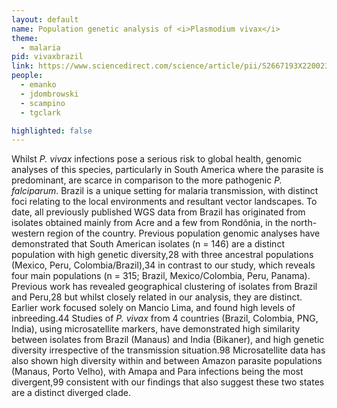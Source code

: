 ```yaml
---
layout: default
name: Population genetic analysis of <i>Plasmodium vivax</i>
theme: 
  - malaria
pid: vivaxbrazil
link: https://www.sciencedirect.com/science/article/pii/S2667193X2200237X?via%3Dihub
people:
  - emanko
  - jdombrowski
  - scampino
  - tgclark

highlighted: false
---
```


Whilst <i>P. vivax</i> infections pose a serious risk to global health, genomic analyses of this species, particularly in South America where the parasite is predominant, are scarce in comparison to the more pathogenic <i>P. falciparum</i>. Brazil is a unique setting for malaria transmission, with distinct foci relating to the local environments and resultant vector landscapes. To date, all previously published WGS data from Brazil has originated from isolates obtained mainly from Acre and a few from Rondônia, in the north-western region of the country. Previous population genomic analyses have demonstrated that South American isolates (n = 146) are a distinct population with high genetic diversity,28 with three ancestral populations (Mexico, Peru, Colombia/Brazil),34 in contrast to our study, which reveals four main populations (n = 315; Brazil, Mexico/Colombia, Peru, Panama). Previous work has revealed geographical clustering of isolates from Brazil and Peru,28 but whilst closely related in our analysis, they are distinct. Earlier work focused solely on Mancio Lima, and found high levels of inbreeding.44 Studies of <i>P. vivax</i> from 4 countries (Brazil, Colombia, PNG, India), using microsatellite markers, have demonstrated high similarity between isolates from Brazil (Manaus) and India (Bikaner), and high genetic diversity irrespective of the transmission situation.98 Microsatellite data has also shown high diversity within and between Amazon parasite populations (Manaus, Porto Velho), with Amapa and Para infections being the most divergent,99 consistent with our findings that also suggest these two states are a distinct diverged clade.